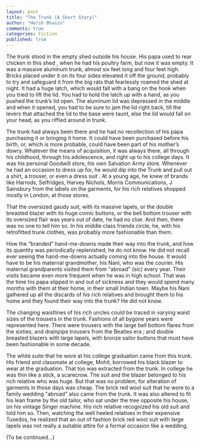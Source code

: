```yaml
---
layout: post
title: "The Trunk (A Short Story)" 
author: "Hersh Bhasin"
comments: true
categories: Fiction
published: true
---
```


The trunk stood in the empty shed outside his house. His papa used to rear chicken in this shed , when he had his poultry farm, but now it was empty. It was a massive aluminum trunk, almost six feet long and four feet high. Bricks placed under it on its four sides elevated it off the ground, probably to try and safeguard it from the big rats that fearlessly roamed the shed at night. It had a huge latch, which would fall with a bang on the hook when you tried to lift the lid. You had to hold the latch up with a hand, as you pushed the trunk’s lid open. The aluminum lid was depressed in the middle and when it opened, you had to be sure to jam the lid right back, till the levers that attached the lid to the base were taunt, else the lid would fall on your head, as you riffled around in trunk.

The trunk had always been there and he had no recollection of his papa purchasing it or  bringing it home. It could have been purchased before his birth, or, which is more probable, could have been part of his mother’s dowry. Whatever the means of acquisition, it was always there, all through his childhood, through his adolescence, and right up to his college days. It was his personal Goodwill store, his own Salvation Army store. Whenever he had an occasion to dress up for, he would dip into the Trunk and pull out a shirt, a trouser, or even a dress suit . At a young age, he knew of brands like Harrods, Selfridges, Harvey Nichols, Morris Communications, J Sainsbury from the labels on the garments, for his rich relatives shopped mostly in London, at those stores.

That the oversized gaudy suit, with its massive lapels, or the double breasted blazer with its huge comic buttons, or the bell bottom trouser with its oversized flair was years out of date, he had no clue. And then, there was no one to tell him so. In his middle class friends circle, he, with his retrofitted trunk clothes, was probably more fashionable than them.

How the “branded” hand-me-downs made their way into the trunk, and how its quantity was periodically replenished, he do not know.  He did not recall ever seeing the hand-me-downs actually coming into the house. It would have to be his maternal grandmother, his Nani, who was the courier. His maternal grandparents visited them from "abroad"  (sic) every year. Their visits became even more frequent when he was in high school. That was the time his papa slipped in and out of sickness and they would spend many months with them at their home, in their small Indian town. Maybe his Nani gathered up all the discards of his rich relatives and brought them to his home and they found their way into the trunk? He did not know.

The changing waistlines of his  rich uncles could be traced in varying waist sizes of the trousers in the trunk. Fashions of all bygone years were represented here. There were trousers with the large bell bottom flares from the sixties; and  drainpipe trousers from the Beatles era ; and  double breasted blazers with large lapels, with bronze sailor buttons that must have been fashionable in some decade.

The white suite that he wore at his college graduation came from this trunk. His friend and classmate at college, Mohit,  borrowed his black blazer to wear at the graduation. That too was extracted from the trunk. In college he was thin like a stick, a scarecrow. The suit and the blazer belonged to his rich relative who was huge. But that was no problem, for alteration of garments in those days was cheap. The brick red wool suit that he wore to a family wedding "abroad" also came from the trunk. It was also altered to fit his lean frame by the old tailor, who sat under the tree opposite his house, on his vintage Singer machine. His rich relative recognized his old suit and told him so. Then, watching the well heeled relatives in their expensive Tuxedos, he realized that an out of fashion brick red wool suit with large lapels was not really a suitable attire for a formal occasion like a wedding. 

(To be continued...)

